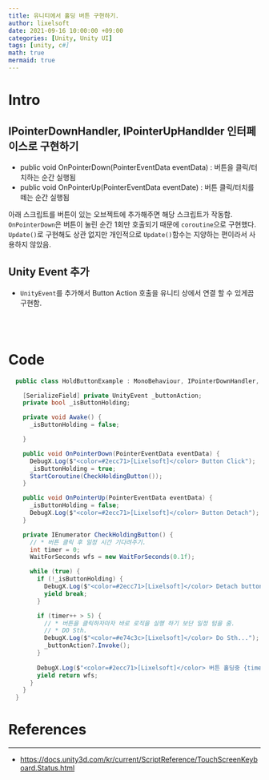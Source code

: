 ```yaml
---
title: 유니티에서 홀딩 버튼 구현하기.
author: lixelsoft
date: 2021-09-16 10:00:00 +09:00 
categories: [Unity, Unity UI]
tags: [unity, c#]
math: true
mermaid: true
---
```


# Intro
## IPointerDownHandler, IPointerUpHandlder 인터페이스로 구현하기
- public void OnPointerDown(PointerEventData eventData) : 버튼을 클릭/터치하는 순간 실행됨
- public void OnPointerUp(PointerEventData eventDate) : 버튼 클릭/터치를 떼는 순간 실행됨<br/>

아래 스크립트를 버튼이 있는 오브젝트에 추가해주면 해당 스크립트가 작동함. `OnPointerDown`은 버튼이 눌린 순간 1회만 호출되기 때문에
`coroutine`으로 구현했다. `Update()`로 구현해도 상관 없지만 개인적으로 `Update()`함수는 지양하는 편이라서 사용하지 않았음.

## Unity Event 추가
- `UnityEvent`를 추가해서 Button Action 호출을 유니티 상에서 연결 할 수 있게끔 구현함.

<br/>
<br/>

# Code
``` c#
  public class HoldButtonExample : MonoBehaviour, IPointerDownHandler, IPointerUpHandler {

    [SerializeField] private UnityEvent _buttonAction;
    private bool _isButtonHolding;

    private void Awake() {
      _isButtonHolding = false;

    }

    public void OnPointerDown(PointerEventData eventData) {
      DebugX.Log($"<color=#2ecc71>[Lixelsoft]</color> Button Click");
      _isButtonHolding = true;
      StartCoroutine(CheckHoldingButton());
    }

    public void OnPointerUp(PointerEventData eventData) {
      _isButtonHolding = false;
      DebugX.Log($"<color=#2ecc71>[Lixelsoft]</color> Button Detach");
    }

    private IEnumerator CheckHoldingButton() {
      // * 버튼 클릭 후 일정 시간 기다려주기.
      int timer = 0;
      WaitForSeconds wfs = new WaitForSeconds(0.1f);

      while (true) {
        if (!_isButtonHolding) {
          DebugX.Log($"<color=#2ecc71>[Lixelsoft]</color> Detach button");
          yield break;
        }

        if (timer++ > 5) {
          // * 버튼을 클릭하자마자 바로 로직을 실행 하기 보단 일정 텀을 줌.
          // * DO Sth.
          DebugX.Log($"<color=#e74c3c>[Lixelsoft]</color> Do Sth...");
          _buttonAction?.Invoke();
        }
        
        DebugX.Log($"<color=#2ecc71>[Lixelsoft]</color> 버튼 홀딩중 {timer}");
        yield return wfs;
      }
    }
  }


```

# References
---
- <https://docs.unity3d.com/kr/current/ScriptReference/TouchScreenKeyboard.Status.html>